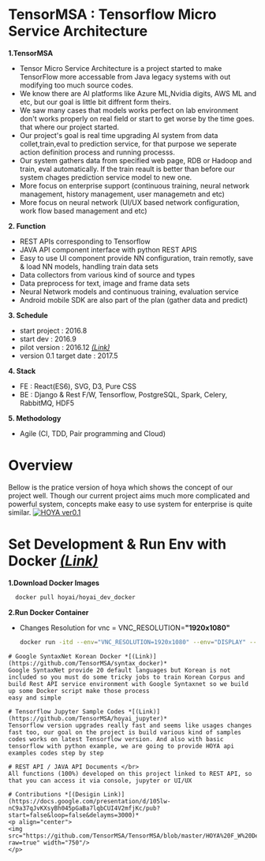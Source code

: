 # TensorMSA : Tensorflow Micro Service Architecture

<b>1.TensorMSA </b> </br>
   - Tensor Micro Service Architecture is a project started to make TensorFlow more accessable from Java legacy systems
   with out modifying too much source codes.
   - We know there are AI platforms like Azure ML,Nvidia digits, AWS ML and etc, but our goal is little bit diffrent form theirs.
   - We saw many cases that models works perfect on lab environment don't works properly on real field or start to get worse by the time goes. that where our project started. 
   - Our project's goal is real time upgrading AI system from data collet,train,eval to prediction service, for that purpose we seperate action definition process and running processs. 
   - Our system gathers data from specified web page, RDB or Hadoop and train, eval automatically. If the train reault is better than before our system chages prediction service model to new one. 
   - More focus on enterprise support (continuous training, neural network management, history management, user managemetn and etc)
   - More focus on neural network (UI/UX based network configuration, work flow based management and etc)

<b>2. Function </b></br>
   - REST APIs corresponding to Tensorflow
   - JAVA API component interface with python REST APIS
   - Easy to use UI component provide NN configuration, train remotly, save & load NN models, handling train data sets
   - Data collectors from various kind of source and types 
   - Data preprocess for text, image and frame data sets 
   - Neural Network models and continuous training, evaluation service 
   - Android mobile SDK are also part of the plan (gather data and predict)

<b>3. Schedule </b></br>
   - start project : 2016.8
   - start dev : 2016.9
   - pilot version : 2016.12 *[(Link)](https://github.com/TensorMSA/TensorMSA)*
   - version 0.1 target date : 2017.5

<b>4. Stack </b></br>
   - FE : React(ES6), SVG, D3, Pure CSS
   - BE : Django & Rest F/W, Tensorflow, PostgreSQL, Spark, Celery, RabbitMQ, HDF5

<b>5. Methodology </b></br>
   - Agile (CI, TDD, Pair programming and Cloud)

# Overview
Bellow is the pratice version of hoya which shows the concept of our project well. Though our current project aims much more complicated and powerful system, concepts make easy to use system for enterprise is quite similar.
[![HOYA ver0.1](https://github.com/TensorMSA/TensorMSA/blob/2d99ed93c2d6fa2b61b6f3a852ec6fb8f87e7b5c/video.PNG?raw=true)](https://youtu.be/sxx9l5gWbk0 "HOYA ver0.1 - Click to Watch!")

# Set Development & Run Env with Docker  *[(Link)](https://github.com/TensorMSA/hoyai_docker)*
<b>1.Download Docker Images </b> </br>
   ```bash
     docker pull hoyai/hoyai_dev_docker
   ```
<b>2.Run Docker Container </b> </br>
   - Changes Resolution for vnc = VNC_RESOLUTION=<b>"1920x1080"</b> </br>
      ```bash
     docker run -itd --env="VNC_RESOLUTION=1920x1080" --env="DISPLAY" --env="QT_X11_NO_MITSHM=1" --volume="/tmp/.X11-unix:/tmp/.X11-unix:rw" --name hoyai_dev -p 5672:5672 -p 2266:2266 -p 5432:5432 -p 8000:8000 -p 6006:6006 -p 8888:8888 -p 5901:5901 hoyai/hoyai_dev_docker
   ```
# Google SyntaxNet Korean Docker *[(Link)](https://github.com/TensorMSA/syntax_docker)*
Google SyntaxNet provide 20 default languages but Korean is not included so you must do some tricky jobs to train Korean Corpus and build Rest API service environment with Google Syntaxnet so we build up some Docker script make those process
easy and simple

# Tensorflow Jupyter Sample Codes *[(Link)](https://github.com/TensorMSA/hoyai_jupyter)* 
Tensorflow version upgrades really fast and seems like usages changes fast too, our goal on the project is build various kind of samples codes works on latest Tensorflow version. And also with basic tensorflow with python example, we are going to provide HOYA api examples codes step by step 

# REST API / JAVA API Documents </br>
All functions (100%) developed on this project linked to REST API, so that you can access it via console, jupyter or UI/UX 

# Contributions *[(Desigin Link)](https://docs.google.com/presentation/d/105lw-nC9a37qJvKXsyBh045pGaBa7lqbCUI4V2mfjKc/pub?start=false&loop=false&delayms=3000)*
 <p align="center">
  <img src="https://github.com/TensorMSA/TensorMSA/blob/master/HOYA%20F_W%20Design%20Document.jpg?raw=true" width="750"/>
 </p>
